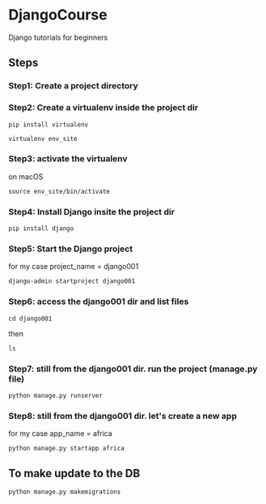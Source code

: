 # DjangoCourse
Django tutorials for beginners


## Steps
### Step1: Create a project directory
### Step2: Create a virtualenv inside the project dir
```
pip install virtualenv
```
```
virtualenv env_site
```
### Step3: activate the virtualenv
on macOS
```
source env_site/bin/activate
```
### Step4: Install Django insite the project dir
```
pip install django
```
### Step5: Start the Django project 
for my case project_name = django001
```
django-admin startproject django001
```

### Step6: access the django001 dir and list files
```
cd django001
```
then
```
ls
```
### Step7: still from the django001 dir. run the project (manage.py file)
```
python manage.py runserver
```
### Step8: still from the django001 dir. let's create a new app
for my case app_name = africa
```
python manage.py startapp africa
```

## To make update to the DB
```
python manage.py makemigrations
```

























